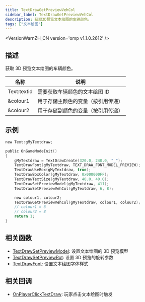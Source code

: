 ```yaml
---
title: TextDrawGetPreviewVehCol
sidebar_label: TextDrawGetPreviewVehCol
description: 获取3D预览文本绘图的车辆颜色。
tags: ["文本绘图"]
---
```


<VersionWarnZH_CN version='omp v1.1.0.2612' />

## 描述

获取 3D 预览文本绘图的车辆颜色。

| 名称        | 说明                               |
| ----------- | ---------------------------------- |
| Text:textid | 需要获取车辆颜色的文本绘图 ID      |
| &colour1    | 用于存储主颜色的变量（按引用传递） |
| &colour2    | 用于存储副颜色的变量（按引用传递） |

## 示例

```c
new Text:gMyTextdraw;

public OnGameModeInit()
{
    gMyTextdraw = TextDrawCreate(320.0, 240.0, "_");
    TextDrawFont(gMyTextdraw, TEXT_DRAW_FONT_MODEL_PREVIEW);
    TextDrawUseBox(gMyTextdraw, true);
    TextDrawBoxColor(gMyTextdraw, 0x000000FF);
    TextDrawTextSize(gMyTextdraw, 40.0, 40.0);
    TextDrawSetPreviewModel(gMyTextdraw, 411);
    TextDrawSetPreviewVehCol(gMyTextdraw, 6, 8);

    new colour1, colour2;
    TextDrawGetPreviewVehCol(gMyTextdraw, colour1, colour2);
    // colour1 = 6
    // colour2 = 8
    return 1;
}
```

## 相关函数

- [TextDrawSetPreviewModel](TextDrawSetPreviewModel): 设置文本绘图的 3D 预览模型
- [TextDrawSetPreviewRot](TextDrawSetPreviewRot): 设置 3D 预览的旋转参数
- [TextDrawFont](TextDrawFont): 设置文本绘图字体样式

## 相关回调

- [OnPlayerClickTextDraw](../callbacks/OnPlayerClickTextDraw): 玩家点击文本绘图时触发
